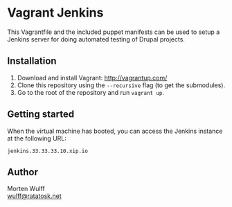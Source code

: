 Vagrant Jenkins
===============

This Vagrantfile and the included puppet manifests can be used to setup a Jenkins server for doing automated testing of Drupal projects.


Installation
------------

1. Download and install Vagrant: http://vagrantup.com/
2. Clone this repository using the `--recursive` flag (to get the submodules).
3. Go to the root of the repository and run `vagrant up`.


Getting started
---------------

When the virtual machine has booted, you can access the Jenkins instance at the following URL:

    jenkins.33.33.33.10.xip.io


Author
------

Morten Wulff  
<wulff@ratatosk.net>
